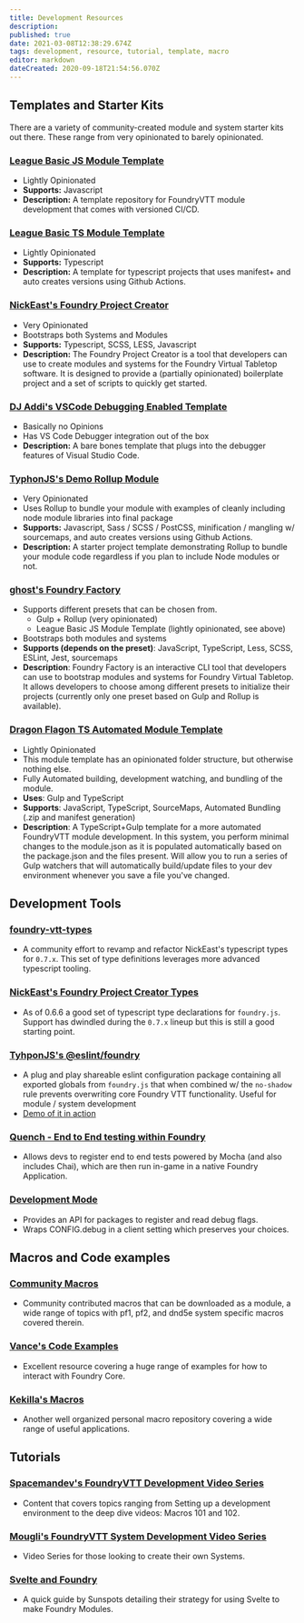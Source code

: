 ```yaml
---
title: Development Resources
description: 
published: true
date: 2021-03-08T12:38:29.674Z
tags: development, resource, tutorial, template, macro
editor: markdown
dateCreated: 2020-09-18T21:54:56.070Z
---
```


## Templates and Starter Kits

There are a variety of community-created module and system starter kits out there. These range from very opinionated to barely opinionated.


### [League Basic JS Module Template](https://github.com/League-of-Foundry-Developers/FoundryVTT-Module-Template)
- Lightly Opinionated
- **Supports:** Javascript
- **Description:** A template repository for FoundryVTT module development that comes with versioned CI/CD.


### [League Basic TS Module Template](https://github.com/League-of-Foundry-Developers/foundry-typescript-template)
- Lightly Opinionated
- **Supports:** Typescript
- **Description:** A template for typescript projects that uses manifest+ and auto creates versions using Github Actions.


### [NickEast's Foundry Project Creator](https://gitlab.com/foundry-projects/foundry-pc/create-foundry-project)
- Very Opinionated
- Bootstraps both Systems and Modules
- **Supports:** Typescript, SCSS, LESS, Javascript
- **Description:** The Foundry Project Creator is a tool that developers can use to create modules and systems for the Foundry Virtual Tabletop software. It is designed to provide a (partially opinionated) boilerplate project and a set of scripts to quickly get started.


### [DJ Addi's VSCode Debugging Enabled Template](https://gitlab.com/DJ.Addi/fvtt-project-template)
- Basically no Opinions
- Has VS Code Debugger integration out of the box
- **Description:** A bare bones template that plugs into the debugger features of Visual Studio Code.

### [TyphonJS's Demo Rollup Module](https://github.com/typhonjs-fvtt/demo-rollup-module)
- Very Opinionated
- Uses Rollup to bundle your module with examples of cleanly including node module libraries into final package
- **Supports:** Javascript, Sass / SCSS / PostCSS, minification / mangling w/ sourcemaps, and auto creates versions using Github Actions.
- **Description:** A starter project template demonstrating Rollup to bundle your module code regardless if you plan to include Node modules or not.

### [ghost's Foundry Factory](https://github.com/ghost91-/foundry-factory)
- Supports different presets that can be chosen from.
  - Gulp + Rollup (very opinionated)
  - League Basic JS Module Template (lightly opinionated, see above)
- Bootstraps both modules and systems
- **Supports (depends on the preset)**: JavaScript, TypeScript, Less, SCSS, ESLint, Jest, sourcemaps
- **Description**: Foundry Factory is an interactive CLI tool that developers can use to bootstrap modules and systems for Foundry Virtual Tabletop. It allows developers to choose among different presets to initialize their projects (currently only one preset based on Gulp and Rollup is available).

### [Dragon Flagon TS Automated Module Template](https://github.com/flamewave000/fvtt-module-template)
- Lightly Opinionated
- This module template has an opinionated folder structure, but otherwise nothing else.
- Fully Automated building, development watching, and bundling of the module.
- **Uses**: Gulp and TypeScript
- **Supports**: JavaScript, TypeScript, SourceMaps, Automated Bundling (.zip and manifest generation)
- **Description**: A TypeScript+Gulp template for a more automated FoundryVTT module development. In this system, you perform minimal changes to the module.json as it is populated automatically based on the package.json and the files present. Will allow you to run a series of Gulp watchers that will automatically build/update files to your dev environment whenever you save a file you've changed.

## Development Tools

### [foundry-vtt-types](https://github.com/kmoschcau/foundry-vtt-types)
- A community effort to revamp and refactor NickEast's typescript types for `0.7.x`. This set of type definitions leverages more advanced typescript tooling.

### [NickEast's Foundry Project Creator Types](https://gitlab.com/foundry-projects/foundry-pc/foundry-pc-types)
- As of 0.6.6 a good set of typescript type declarations for `foundry.js`. Support has dwindled during the `0.7.x` lineup but this is still a good starting point.

### [TyhponJS's @eslint/foundry](https://www.npmjs.com/package/@typhonjs-fvtt/eslint-config-foundry.js)
- A plug and play shareable eslint configuration package containing all exported globals from `foundry.js` that when combined w/ the `no-shadow` rule prevents overwriting core Foundry VTT functionality. Useful for module / system development
- [Demo of it in action](https://github.com/typhonjs-fvtt/demo-rollup-module/blob/main/.eslintrc)

### [Quench - End to End testing within Foundry](https://github.com/schultzcole/FVTT-Quench)
- Allows devs to register end to end tests powered by Mocha (and also includes Chai), which are then run in-game in a native Foundry Application.

### [Development Mode](https://github.com/League-of-Foundry-Developers/foundryvtt-devMode)
- Provides an API for packages to register and read debug flags.
- Wraps CONFIG.debug in a client setting which preserves your choices.

## Macros and Code examples

### [Community Macros](https://github.com/foundry-vtt-community/macros)
- Community contributed macros that can be downloaded as a module, a wide range of topics with pf1, pf2, and dnd5e system specific macros covered therein.


### [Vance's Code Examples](https://github.com/VanceCole/macros)
- Excellent resource covering a huge range of examples for how to interact with Foundry Core.


### [Kekilla's Macros](https://github.com/Kekilla0/Personal-Macros)
- Another well organized personal macro repository covering a wide range of useful applications.


## Tutorials

### [Spacemandev's FoundryVTT Development Video Series](https://www.youtube.com/watch?v=UDVH6UIFRos&list=PLLF8ndmyGEGyAWaZifYCzqMuRq2lsaENA)
- Content that covers topics ranging from Setting up a development environment to the deep dive videos: Macros 101 and 102.


### [Mougli's FoundryVTT System Development Video Series](https://www.youtube.com/watch?v=gcSN4AQcUzM&list=PLFV9z59nkHDccUbRXVt623UdloPTclIrz)
- Video Series for those looking to create their own Systems.

### [Svelte and Foundry](https://sunspots.eu/posts/foundry-svelte/)
- A quick guide by Sunspots detailing their strategy for using Svelte to make Foundry Modules.